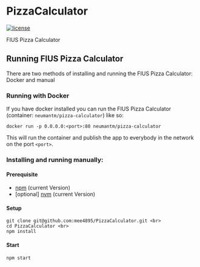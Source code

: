 # PizzaCalculator
[![license](https://img.shields.io/badge/License-MIT-lightgrey.svg)](https://opensource.org/licenses/MIT)

FIUS Pizza Calculator

## Running FIUS Pizza Calculator
There are two methods of installing and running the FIUS Pizza Calculator: Docker and manual

### Running with Docker
If you have docker installed you can run the FIUS Pizza Calculator (container: `neumantm/pizza-calculator`) like so:
    
    docker run -p 0.0.0.0:<port>:80 neumantm/pizza-calculator

This will run the container and publish the app to everybody in the network on the port `<port>`.

### Installing and running manually:
#### Prerequisite
- [npm](https://github.com/npm/npm) (current Version)
- [optional] [nvm](https://github.com/creationix/nvm) (current Version)

#### Setup

    git clone git@github.com:mee4895/PizzaCalculator.git <br>
    cd PizzaCalculator <br>
    npm install

#### Start

    npm start
